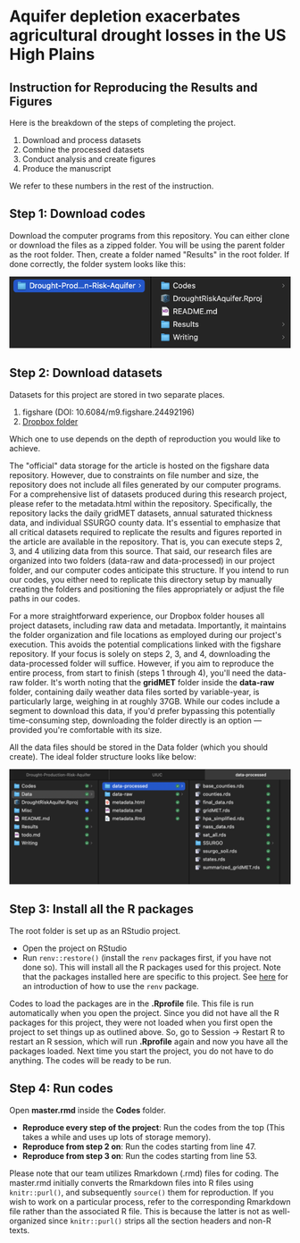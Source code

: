 # Aquifer depletion exacerbates agricultural drought losses in the US High Plains

## Instruction for Reproducing the Results and Figures

Here is the breakdown of the steps of completing the project.

1. Download and process datasets
2. Combine the processed datasets
3. Conduct analysis and create figures
4. Produce the manuscript

We refer to these numbers in the rest of the instruction.

## Step 1: Download codes 

Download the computer programs from this repository. You can either clone or download the files as a zipped folder. You will be using the parent folder as the root folder. Then, create a folder named "Results" in the root folder. If done correctly, the folder system looks like this:

![folder-structure](https://github.com/tmieno2/Drought-Production-Risk-Aquifer/blob/master/Misc/folder-structure.png)

## Step 2: Download datasets

Datasets for this project are stored in two separate places. 

1. figshare (DOI: 10.6084/m9.figshare.24492196)
2. [Dropbox folder](https://www.dropbox.com/scl/fo/bghhwlidmi7wx1ok0az5n/h?rlkey=tgbix1hp7g9np9etlo1z3biyr&dl=0)

Which one to use depends on the depth of reproduction you would like to achieve.  

The "official" data storage for the article is hosted on the figshare data repository. However, due to constraints on file number and size, the repository does not include all files generated by our computer programs. For a comprehensive list of datasets produced during this research project, please refer to the metadata.html within the repository. Specifically, the repository lacks the daily gridMET datasets, annual saturated thickness data, and individual SSURGO county data. It's essential to emphasize that all critical datasets required to replicate the results and figures reported in the article are available in the repository. That is, you can execute steps 2, 3, and 4 utilizing data from this source. That said, our research files are organized into two folders (data-raw and data-processed) in our project folder, and our computer codes anticipate this structure. If you intend to run our codes, you either need to replicate this directory setup by manually creating the folders and positioning the files appropriately or adjust the file paths in our codes.

For a more straightforward experience, our Dropbox folder houses all project datasets, including raw data and metadata. Importantly, it maintains the folder organization and file locations as employed during our project's execution. This avoids the potential complications linked with the figshare repository. If your focus is solely on steps 2, 3, and 4, downloading the data-processed folder will suffice. However, if you aim to reproduce the entire process, from start to finish (steps 1 through 4), you'll need the data-raw folder. It's worth noting that the **gridMET** folder inside the **data-raw** folder, containing daily weather data files sorted by variable-year, is particularly large, weighing in at roughly 37GB. While our codes include a segment to download this data, if you'd prefer bypassing this potentially time-consuming step, downloading the folder directly is an option — provided you're comfortable with its size.

All the data files should be stored in the Data folder (which you should create). The ideal folder structure looks like below:

![folder-structure](https://github.com/tmieno2/Drought-Production-Risk-Aquifer/blob/master/Misc/folder-structure-with-data.png)

## Step 3: Install all the R packages

The root folder is set up as an RStudio project. 

+ Open the project on RStudio
+ Run `renv::restore()` (install the `renv` packages first, if you have not done so). This will install all the R packages used for this project. Note that the packages installed here are specific to this project. See [here](https://rstudio.github.io/renv/articles/renv.html) for an introduction of how to use the `renv` package.

Codes to load the packages are in the **.Rprofile** file. This file is run automatically when you open the project. Since you did not have all the R packages for this project, they were not loaded when you first open the project to set things up as outlined above. So, go to Session -> Restart R to restart an R session, which will run **.Rprofile** again and now you have all the packages loaded. Next time you start the project, you do not have to do anything. The codes will be ready to be run.

## Step 4: Run codes

Open **master.rmd** inside the **Codes** folder.

+ **Reproduce every step of the project**: Run the codes from the top (This takes a while and uses up lots of storage memory). 
+ **Reproduce from step 2 on**: Run the codes starting from line 47.
+ **Reproduce from step 3 on**: Run the codes starting from line 53.

Please note that our team utilizes Rmarkdown (.rmd) files for coding. The master.rmd initially converts the Rmarkdown files into R files using `knitr::purl()`, and subsequently `source()` them for reproduction. If you wish to work on a particular process, refer to the corresponding Rmarkdown file rather than the associated R file. This is because the latter is not as well-organized since `knitr::purl()` strips all the section headers and non-R texts.

